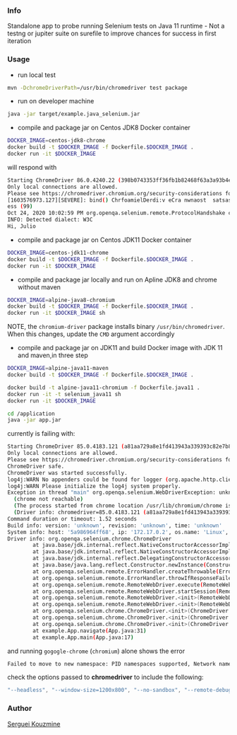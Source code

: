 ### Info

Standalone app to probe running Selenium tests on Java 11 runtime - 
Not a testng  or jupiter suite on surefile to improve chances for success in first iteration

### Usage
* run local test
```sh
mvn -DchromeDriverPath=/usr/bin/chromedriver test package
```
* run on developer machine
```sh
java -jar target/example.java_selenium.jar
```
* compile and package jar on Centos JDK8 Docker container
```sh
DOCKER_IMAGE=centos-jdk8-chrome
docker build -t $DOCKER_IMAGE -f Dockerfile.$DOCKER_IMAGE .
docker run -it $DOCKER_IMAGE
```
will respond with
```sh
Starting ChromeDriver 86.0.4240.22 (398b0743353ff36fb1b82468f63a3a93b4e2e89e-refs/branch-heads/4240@{#378}) on port 32480
Only local connections are allowed.
Please see https://chromedriver.chromium.org/security-considerations for suggestions on keeping ChromeDriver safe.
[1603576973.127][SEVERE]: bind() ChrfoamielDerdi:v eCra nwnaost  satsasritgend  rseuqcuceesstsefdu laldyd.r
ess (99)
Oct 24, 2020 10:02:59 PM org.openqa.selenium.remote.ProtocolHandshake createSession
INFO: Detected dialect: W3C
Hi, Julio

```
* compile and package jar on Centos JDK11 Docker container
```sh
DOCKER_IMAGE=centos-jdk11-chrome
docker build -t $DOCKER_IMAGE -f Dockerfile.$DOCKER_IMAGE .
docker run -it $DOCKER_IMAGE 
```

* compile and package jar locally and run on Apline JDK8 and chrome without maven
```sh
DOCKER_IMAGE=alpine-java8-chromium
docker build -t $DOCKER_IMAGE -f Dockerfile.$DOCKER_IMAGE .
docker run -it $DOCKER_IMAGE sh
```
NOTE, the `chromium-driver` package installs binary `/usr/bin/chromedriver`. When this changes, update the `CMD` argument accordingly
* compile and package jar on JDK11 and build Docker image with JDK 11 and maven,in three step
```sh
DOCKER_IMAGE=alpine-java11-maven
docker build -t $DOCKER_IMAGE -f Dockerfile.$DOCKER_IMAGE .
```

```sh
docker build -t alpine-java11-chromium -f Dockerfile.java11 .
docker run -it -t selenium_java11 sh
docker run -it $DOCKER_IMAGE
```

```sh
cd /application
java -jar app.jar
```

currently is failing with:
```sh
Starting ChromeDriver 85.0.4183.121 (a81aa729a8e1fd413943a339393c82e7b8055ddc-refs/branch-heads/4183@{#1864}) on port 16087
Only local connections are allowed.
Please see https://chromedriver.chromium.org/security-considerations for suggestions on keeping [1603486187.544][SEVERE]: bind() failed: Address not available (99)
ChromeDriver safe.
ChromeDriver was started successfully.
log4j:WARN No appenders could be found for logger (org.apache.http.client.protocol.RequestAddCookies).
log4j:WARN Please initialize the log4j system properly.
Exception in thread "main" org.openqa.selenium.WebDriverException: unknown error: Chrome failed to start: exited abnormally.
  (chrome not reachable)
  (The process started from chrome location /usr/lib/chromium/chrome is no longer running, so ChromeDriver is assuming that Chrome has crashed.)
  (Driver info: chromedriver=85.0.4183.121 (a81aa729a8e1fd413943a339393c82e7b8055ddc-refs/branch-heads/4183@{#1864}),platform=Linux 5.4.0-42-generic x86_64) (WARNING: The server did not provide any stacktrace information)
Command duration or timeout: 1.52 seconds
Build info: version: 'unknown', revision: 'unknown', time: 'unknown'
System info: host: '5a986964ff68', ip: '172.17.0.2', os.name: 'Linux', os.arch: 'amd64', os.version: '5.4.0-42-generic', java.version: '11.0.9'
Driver info: org.openqa.selenium.chrome.ChromeDriver
        at java.base/jdk.internal.reflect.NativeConstructorAccessorImpl.newInstance0(Native Method)
        at java.base/jdk.internal.reflect.NativeConstructorAccessorImpl.newInstance(NativeConstructorAccessorImpl.java:62)
        at java.base/jdk.internal.reflect.DelegatingConstructorAccessorImpl.newInstance(DelegatingConstructorAccessorImpl.java:45)
        at java.base/java.lang.reflect.Constructor.newInstance(Constructor.java:490)
        at org.openqa.selenium.remote.ErrorHandler.createThrowable(ErrorHandler.java:206)
        at org.openqa.selenium.remote.ErrorHandler.throwIfResponseFailed(ErrorHandler.java:158)
        at org.openqa.selenium.remote.RemoteWebDriver.execute(RemoteWebDriver.java:678)
        at org.openqa.selenium.remote.RemoteWebDriver.startSession(RemoteWebDriver.java:249)
        at org.openqa.selenium.remote.RemoteWebDriver.<init>(RemoteWebDriver.java:131)
        at org.openqa.selenium.remote.RemoteWebDriver.<init>(RemoteWebDriver.java:144)
        at org.openqa.selenium.chrome.ChromeDriver.<init>(ChromeDriver.java:170)
        at org.openqa.selenium.chrome.ChromeDriver.<init>(ChromeDriver.java:159)
        at org.openqa.selenium.chrome.ChromeDriver.<init>(ChromeDriver.java:148)
        at example.App.navigate(App.java:31)
        at example.App.main(App.java:17)

```
and running `gogogle-chrome` (`chromium`) alone shows the error
```sh
Failed to move to new namespace: PID namespaces supported, Network namespace supported, but failed: errno = Operation not permitted
```
check the options passed to __chromedriver__ to include the following:
```java
"--headless", "--window-size=1200x800", "--no-sandbox", "--remote-debugging-address=0.0.0.0", "--remote-debugging-port=9222", "--disable-gpu" 
```
### Author
[Serguei Kouzmine](kouzmine_serguei@yahoo.com)
